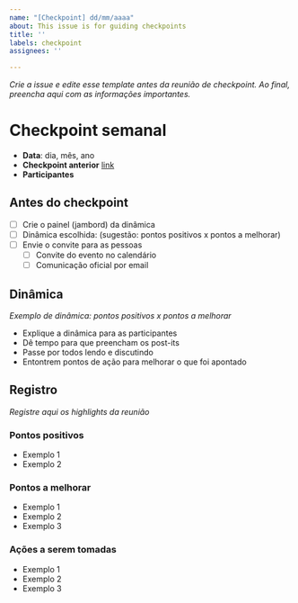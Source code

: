 ```yaml
---
name: "[Checkpoint] dd/mm/aaaa"
about: This issue is for guiding checkpoints
title: ''
labels: checkpoint
assignees: ''

---
```


_Crie a issue e edite esse template antes da reunião de checkpoint. Ao final, preencha aqui com as informações importantes._

# Checkpoint semanal
- **Data**: dia, mês, ano
- **Checkpoint anterior** [link](link.com)
- **Participantes** 

## Antes do checkpoint
- [ ] Crie o painel (jambord) da dinâmica
- [ ] Dinâmica escolhida: (sugestão: pontos positivos x pontos a melhorar)
- [ ] Envie o convite para as pessoas 
  - [ ] Convite do evento no calendário
  - [ ] Comunicação oficial por email

## Dinâmica
_Exemplo de dinâmica: pontos positivos x pontos a melhorar_ 

- Explique a dinâmica para as participantes
- Dê tempo para que preencham os post-its
- Passe por todos lendo e discutindo
- Entontrem pontos de ação para melhorar o que foi apontado

## Registro
_Registre aqui os highlights da reunião_

### Pontos positivos
- Exemplo 1
- Exemplo 2

### Pontos a melhorar
- Exemplo 1
- Exemplo 2
- Exemplo 3

### Ações a serem tomadas
- Exemplo 1
- Exemplo 2
- Exemplo 3
